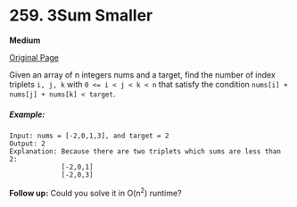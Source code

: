 # 259. 3Sum Smaller

**Medium**

[Original Page](https://leetcode.com/problems/3sum-smaller/)

Given an array of n integers nums and a target, find the number of index triplets `i, j, k` with `0 <= i < j < k < n` that satisfy the condition `nums[i] + nums[j] + nums[k] < target`.

##### Example:
```
Input: nums = [-2,0,1,3], and target = 2
Output: 2 
Explanation: Because there are two triplets which sums are less than 2:
             [-2,0,1]
             [-2,0,3]
```

__Follow up:__ Could you solve it in O(n<sup>2</sup>) runtime?
